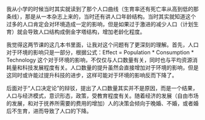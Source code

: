 我从小学的时候当时其实就读到了那个人口曲线（生育率还有死亡率从高到低的那条线），那是从一本杂志上来的，当时还有讲人口年龄结构。当时其实就知道这个过多的人口肯定会对环境造成一定的影响，但是如果过于激进的减少人口（计划生育）就会导致人口结构成倒金字塔结构，增加老龄化程度。

我觉得这两节课的这几本书里面，让我对这个问题有了更深刻的理解。首先，人口对于环境的影响只是一部分，根据公式：$\text{Effect = Population * Consumption * Technology}$ 这个对于环境的影响，不仅仅与人口数量有关，同时也与平均资源消耗量和科技发展程度有关。人口数量的提升虽然会直接增加对于环境的影响，但是这同时或许能过提升科技的进步，这样可能对于环境的影响反而下降了。

后面对于“人口决定论”的辩驳，提出了人口数量其实并不是原因，而是一个结果，人口与经济模式，意识形态，政策，受教育程度有关。随着经济的发展（自由市场的发展，和对于抚养所需要的费用的增加）人的决策会倾向于晚婚、不婚，或者婚后不生育，进而导致了人口的下降。


